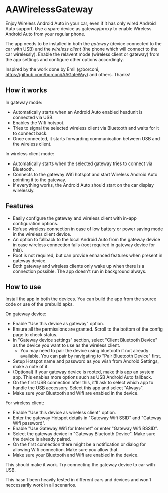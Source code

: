 # AAWirelessGateway

Enjoy Wireless Android Auto in your car, even if it has only wired Android Auto support.
Use a spare device as gateway/proxy to enable Wireless Android Auto from your regular phone.

The app needs to be installed in both the *gateway* (device connected to the car with USB) and the *wireless client* (the phone which will connect to the car wirelessly). Enable the relavent mode (wireless client or gateway) from the app settings and configure other options accordingly.

Inspired by the work done by Emil (@borconi, https://github.com/borconi/AAGateWay) and others. Thanks!

## How it works
In gateway mode:
- Automatically starts when an Android Auto enabled headunit is connected via USB.
- Enables the Wifi hotspot.
- Tries to signal the selected wireless client via Bluetooth and waits for it to connect back.
- Once connected, it starts forwarding communication between USB and the wireless client.

In wireless client mode:
- Automatically starts when the selected gateway tries to connect via Bluetooth.
- Connects to the gateway Wifi hotspot and start Wireless Android Auto pointing it to the gateway.
- If everything works, the Android Auto should start on the car display wirelessly.

## Features
- Easily configure the gateway and wireless client with in-app configuration options.
- Refuse wireless connection in case of low battery or power saving mode in the wireless client device.
- An option to fallback to the local Android Auto from the gateway device in case wireless connection fails (root required in gateway device for this).
- Root is not required, but can provide enhanced features when present in gateway device.
- Both gateway and wireless clients only wake up when there is a connection possible. The app doesn't run in background always.

## How to use
Install the app in both the devices. You can build the app from the source code or use of the prebuild apks.

On gateway device:
- Enable "Use this device as gateway" option.
- Ensure all the permissions are granted. Scroll to the bottom of the config page to check status.
- In "Gateway device settings" section, select "Client Bluetooth Device" as the device you want to use as the wireless client.
  - You may need to pair the device using bluetooth if not already available. You can pair by navigating to "Pair Bluetooth Device" first.
- Setup Hotspot name and password as you wish from Android Settings, make a note of it.
- (Optional) If your gateway device is rooted, make this app an system app. This enables more options such as USB Android Auto fallback.
- On the first USB connection after this, it'll ask to select which app to handle the USB accessory. Select this app and select "Always".
- Make sure your Bluetooth and Wifi are enabled in the device.

For wireless client:
- Enable "Use this device as wireless client" option.
- Enter the gateway Hotspot details in "Gateway Wifi SSID" and "Gateway Wifi password".
- Enable "Use Gateway Wifi for Internet" or enter "Gateway Wifi BSSID".
- Select the gateway device in "Gateway Bluetooth Device". Make sure the device is already paired.
- On the first connection there might be a notification or dialog for allowing Wifi connection. Make sure you allow that.
- Make sure your Bluetooth and Wifi are enabled in the device.

This should make it work. Try connecting the gateway device to car with USB.

This hasn't been heavily tested in different cars and devices and won't neccessarily work in all scenarios.
